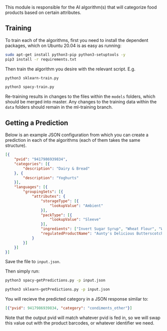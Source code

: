This module is responsible for the AI algorithm(s) that will categorize food products based on certain attributes.

## Training
To train each of the algorithms, first you need to install the dependent packages, which on Ubuntu 20.04 is as easy as running:

```bash
sudo apt-get install python3-pip python3-setuptools -y
pip3 install -r requirements.txt
```

Then train the algorithm you desire with the relevant script. E.g.

```bash
python3 sklearn-train.py
```

```bash
python3 spacy-train.py
```

Re-training results in changes to the files within the `models` folders, which should be merged into master. 
Any changes to the training data within the `data` folders should remain in the ml-training branch.


## Getting a Prediction

Below is an example JSON configuration from which you can create a prediction in each of the algorithms (each of them takes the same structure).

```json
[{
    "pvid": "9417986939834",
    "categories": [{
        "description": "Dairy & Bread"
    }, {
        "description": "Yoghurts"
    }],
    "languages": [{
        "groupingSets": [{
            "attributes": {
                "storageType": [{
                    "lookupValue": "Ambient"
                }],
                "packType": [{
                    "lookupValue": "Sleeve"
                }],
                "ingredients": ["Invert Sugar Syrup", "Wheat Flour", "Water", "Glucose Syrup", "Sugar", "Rice Bran Oil", "Pecan Nuts (3%)", "Sorbitol", "Dried Skimmed Milk", "Breadcrumb (Wheat)", "Glycerine", "Milk Proteins", "Unsalted Butter", "Dried Whole Egg", "Modified Maize Starch", "Raising Agents (Sodium Bicarbonate, Disodium Diphosphate)", "Dried Buttermilk", "Firming Agent (Calcium Chloride)", "Stabilisers (Xanthan Gum, Sodium Phosphate)", "Flavourings", "Emulsifiers (Polyglycerol Esters of Fatty Acids, Mono- and Diglycerides of Fatty Acids, Lecithin)", "Gelling Agent (Pectin)", "Preservatives (Sorbic Acid, Potassium Sorbate, Alcohol)", "Salt", "Acidity Regulator (Citric Acid)", "Natural Colour (Caramel I)"],
                "regulatedProductName": "Aunty's Delicious Butterscotch & Pecan Steamed Puds 2 x 95g"
            }
        }]
    }]
}]
```

Save the file to `input.json`.

Then simply run:

```bash
python3 spacy-getPredictions.py -p input.json
```


```bash
python3 sklearn-getPredictions.py -p input.json
```

You will recieve the predicted category in a JSON response similar to:

```json
[{"pvid": 9417986939834, "category": "condiments_other"}]
```

Note that the output pvid will match whatever pvid is fed in, so we will swap this value out with the product barcodes, or whatever identifier we need.



